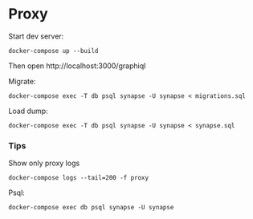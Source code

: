 # Proxy

Start dev server:
```
docker-compose up --build
```

Then open http://localhost:3000/graphiql

Migrate:
```
docker-compose exec -T db psql synapse -U synapse < migrations.sql
```

Load dump:
```
docker-compose exec -T db psql synapse -U synapse < synapse.sql
```

### Tips

Show only proxy logs
```
docker-compose logs --tail=200 -f proxy
```

Psql:
```
docker-compose exec db psql synapse -U synapse
```
